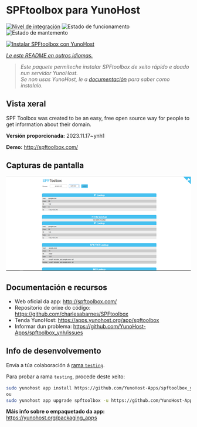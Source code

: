 <!--
NOTA: Este README foi creado automáticamente por <https://github.com/YunoHost/apps/tree/master/tools/readme_generator>
NON debe editarse manualmente.
-->

# SPFtoolbox para YunoHost

[![Nivel de integración](https://apps.yunohost.org/badge/integration/spftoolbox)](https://ci-apps.yunohost.org/ci/apps/spftoolbox/)
![Estado de funcionamento](https://apps.yunohost.org/badge/state/spftoolbox)
![Estado de mantemento](https://apps.yunohost.org/badge/maintained/spftoolbox)

[![Instalar SPFtoolbox con YunoHost](https://install-app.yunohost.org/install-with-yunohost.svg)](https://install-app.yunohost.org/?app=spftoolbox)

*[Le este README en outros idiomas.](./ALL_README.md)*

> *Este paquete permíteche instalar SPFtoolbox de xeito rápido e doado nun servidor YunoHost.*  
> *Se non usas YunoHost, le a [documentación](https://yunohost.org/install) para saber como instalalo.*

## Vista xeral

SPF Toolbox was created to be an easy, free open source way for people to get information about their domain.


**Versión proporcionada:** 2023.11.17~ynh1

**Demo:** <http://spftoolbox.com/>

## Capturas de pantalla

![Captura de pantalla de SPFtoolbox](./doc/screenshots/687474703a2f2f692e696d6775722e636f6d2f4143785a5074512e706e67.png)

## Documentación e recursos

- Web oficial da app: <http://spftoolbox.com/>
- Repositorio de orixe do código: <https://github.com/charlesabarnes/SPFtoolbox>
- Tenda YunoHost: <https://apps.yunohost.org/app/spftoolbox>
- Informar dun problema: <https://github.com/YunoHost-Apps/spftoolbox_ynh/issues>

## Info de desenvolvemento

Envía a túa colaboración á [rama `testing`](https://github.com/YunoHost-Apps/spftoolbox_ynh/tree/testing).

Para probar a rama `testing`, procede deste xeito:

```bash
sudo yunohost app install https://github.com/YunoHost-Apps/spftoolbox_ynh/tree/testing --debug
ou
sudo yunohost app upgrade spftoolbox -u https://github.com/YunoHost-Apps/spftoolbox_ynh/tree/testing --debug
```

**Máis info sobre o empaquetado da app:** <https://yunohost.org/packaging_apps>
